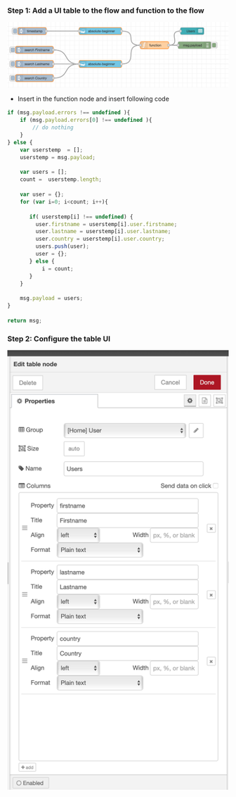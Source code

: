 ### Step 1: Add a UI table to the flow and function to the flow

![](../images/setup-table-00.png)

* Insert in the function node and insert following code

```javascript
if (msg.payload.errors !== undefined ){
    if (msg.payload.errors[0] !== undefined ){
        // do nothing
    }
} else {
    var userstemp  = [];
    userstemp = msg.payload;
    
    var users = [];
    count =  userstemp.length;
    
    var user = {};
    for (var i=0; i<count; i++){
        
       if( userstemp[i] !== undefined) {
         user.firstname = userstemp[i].user.firstname;
         user.lastname = userstemp[i].user.lastname;
         user.country = userstemp[i].user.country;
         users.push(user);
         user = {};
       } else {
           i = count;
       }
    }
    
    msg.payload = users;
}

return msg;
```

### Step 2: Configure the table UI

![](../images/setup-table-01.png)
